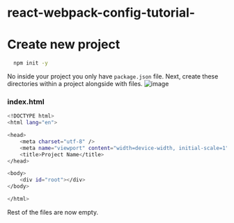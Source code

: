# react-webpack-config-tutorial-

# Create new project

```bash
  npm init -y
```
No inside your project you only have ```package.json``` file.
Next, create these directories within a project alongside with files.
![image](https://user-images.githubusercontent.com/41279178/107314773-383ccc00-6ab7-11eb-9cdc-f00b31cf4adf.png)


### index.html
```bash
<!DOCTYPE html>
<html lang="en">

<head>
    <meta charset="utf-8" />
    <meta name="viewport" content="width=device-width, initial-scale=1" />
    <title>Project Name</title>
</head>

<body>
    <div id="root"></div>
</body>

</html>
```
Rest of the files are now empty.

